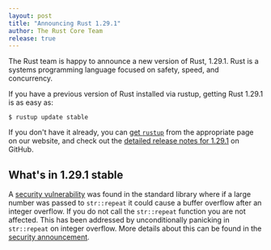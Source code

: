 ```yaml
---
layout: post
title: "Announcing Rust 1.29.1"
author: The Rust Core Team
release: true
---
```


The Rust team is happy to announce a new version of Rust, 1.29.1. Rust is a
systems programming language focused on safety, speed, and concurrency.

If you have a previous version of Rust installed via rustup, getting Rust
1.29.1 is as easy as:

```console
$ rustup update stable
```

If you don't have it already, you can [get `rustup`][install] from the
appropriate page on our website, and check out the [detailed release notes for
1.29.1][notes] on GitHub.

[install]: https://www.rust-lang.org/install.html
[notes]: https://github.com/rust-lang/rust/blob/stable/RELEASES.md#version-1291-2018-09-25

## What's in 1.29.1 stable

A [security vulnerability][vuln] was found in the standard library where if a
large number was passed to `str::repeat` it could cause a buffer overflow
after an integer overflow. If you do not call the `str::repeat` function you
are not affected. This has been addressed by unconditionally panicking in
`str::repeat` on integer overflow. More details about this can be found in the
[security announcement][vuln].

[vuln]: https://blog.rust-lang.org/2018/09/21/Security-advisory-for-std.html
